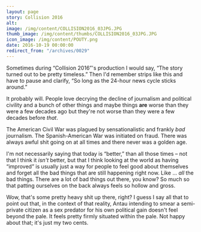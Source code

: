 ```yaml
---
layout: page
story: Collision 2016
alt:
image: /img/content/COLLISION2016_03JPG.JPG
thumb_image: /img/content/thumbs/COLLISION2016_03JPG.JPG
icon_image: /img/content/POUTY.png
date: 2016-10-19 00:00:00
redirect_from: "/archives/0029"
---
```



Sometimes during “Collision 2016”'s production I would say, “The story turned out to be pretty timeless.” Then I'd remember strips like this and have to pause and clarify, “So long as the 24-hour news cycle sticks around.”

It probably will. People love decrying the decline of journalism and political civility and a bunch of other things and maybe things **are** worse than they were a few decades ago but they're not worse than they were a few decades before *that*.

The American Civil War was plagued by sensationalistic and frankly *bad* journalism. The Spanish-American War was initiated on fraud. There was always awful shit going on at all times and there never was a golden age.

I'm not necessarily saying that today is “better,” than all those times – not that I think it *isn't* better, but that I think looking at the world as having “improved” is usually just a way for people to feel good about themselves and forget all the bad things that are still happening right now. Like … *all* the bad things. There are a lot of bad things out there, you know? So much so that patting ourselves on the back always feels so hollow and gross.

Wow, that's some pretty heavy shit up there, right? I guess I say all that to point out that, in the context of that reality, Antau intending to smear a semi-private citizen as a sex predator for his own political gain doesn't feel beyond the pale. It feels pretty firmly situated within the pale. Not happy about that; it's just my two cents.
